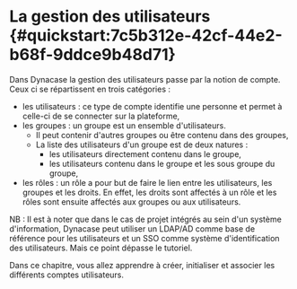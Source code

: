 # La gestion des utilisateurs {#quickstart:7c5b312e-42cf-44e2-b68f-9ddce9b48d71}

Dans Dynacase la gestion des utilisateurs passe par la notion de compte. Ceux ci se répartissent en trois catégories :

* les utilisateurs : ce type de compte identifie une personne et permet à celle-ci de se connecter sur la plateforme,
* les groupes : un groupe est un ensemble d'utilisateurs. 
    * Il peut contenir d'autres groupes ou être contenu dans des groupes, 
    * La liste des utilisateurs d'un groupe est de deux natures : 
        * les utilisateurs directement contenu dans le groupe, 
        * les utilisateurs contenu dans le groupe et les sous groupe du groupe,
* les rôles : un rôle a pour but de faire le lien entre les utilisateurs, les groupes et les droits. En effet, les droits sont affectés à un rôle et les rôles sont ensuite affectés aux groupes ou aux utilisateurs.

NB : Il est à noter que dans le cas de projet intégrés au sein d'un système d'information, Dynacase peut utiliser un LDAP/AD comme base de référence pour les utilisateurs et un SSO comme système d'identification des utilisateurs. Mais ce point dépasse le tutoriel.

Dans ce chapitre, vous allez apprendre à créer, initialiser et associer les différents comptes utilisateurs.
